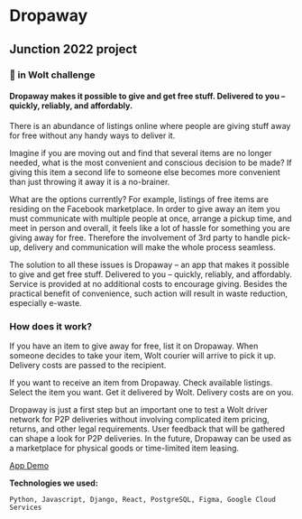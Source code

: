 # Dropaway
## Junction 2022 project 
### 🥉 in Wolt challenge

#### Dropaway makes it possible to give and get free stuff. Delivered to you – quickly, reliably, and affordably.

There is an abundance of listings online where people are giving stuff away for free without any handy ways to deliver it.

Imagine if you are moving out and find that several items are no longer needed, what is the most convenient and conscious decision to be made? If giving this item a second life to someone else becomes more convenient than just throwing it away it is a no-brainer.

What are the options currently? For example, listings of free items are residing on the Facebook marketplace. In order to give away an item you must communicate with multiple people at once, arrange a pickup time, and meet in person and overall, it feels like a lot of hassle for something you are giving away for free. Therefore the involvement of 3rd party to handle pick-up, delivery and communication will make the whole process seamless.

The solution to all these issues is Dropaway – an app that makes it possible to give and get free stuff. Delivered to you – quickly, reliably, and affordably.  
Service is provided at no additional costs to encourage giving. Besides the practical benefit of convenience, such action will result in waste reduction, especially e-waste.

### How does it work?

If you have an item to give away for free, list it on Dropaway. When someone decides to take your item, Wolt courier will arrive to pick it up. Delivery costs are passed to the recipient.

If you want to receive an item from Dropaway. Check available listings. Select the item you want. Get it delivered by Wolt. Delivery costs are on you.

Dropaway is just a first step but an important one to test a Wolt driver network for P2P deliveries without involving complicated item pricing, returns, and other legal requirements. User feedback that will be gathered can shape a look for P2P deliveries. In the future, Dropaway can be used as a marketplace for physical goods or time-limited item leasing.

[App Demo](https://dropaway.netlify.app/)

**Technologies we used:**

    Python, Javascript, Django, React, PostgreSQL, Figma, Google Cloud Services
